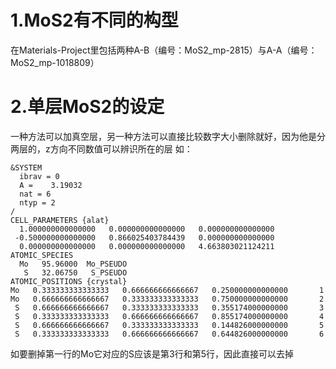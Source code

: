 # 1.MoS2有不同的构型
在Materials-Project里包括两种A-B（编号：MoS2_mp-2815）与A-A（编号：MoS2_mp-1018809）

# 2.单层MoS2的设定
一种方法可以加真空层，另一种方法可以直接比较数字大小删除就好，因为他是分两层的，z方向不同数值可以辨识所在的层
如：
```
&SYSTEM
  ibrav = 0
  A =    3.19032
  nat = 6
  ntyp = 2
/
CELL_PARAMETERS {alat}
  1.000000000000000   0.000000000000000   0.000000000000000
 -0.500000000000000   0.866025403784439   0.000000000000000
  0.000000000000000   0.000000000000000   4.663803021124211
ATOMIC_SPECIES
  Mo   95.96000  Mo_PSEUDO
   S   32.06750   S_PSEUDO
ATOMIC_POSITIONS {crystal}
Mo   0.333333333333333   0.666666666666667   0.250000000000000       1
Mo   0.666666666666667   0.333333333333333   0.750000000000000       2
 S   0.666666666666667   0.333333333333333   0.355174000000000       3
 S   0.333333333333333   0.666666666666667   0.855174000000000       4
 S   0.666666666666667   0.333333333333333   0.144826000000000       5
 S   0.333333333333333   0.666666666666667   0.644826000000000       6
```
如要删掉第一行的Mo它对应的S应该是第3行和第5行，因此直接可以去掉
